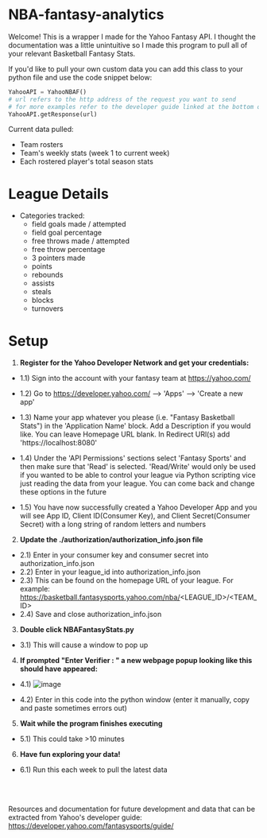 # NBA-fantasy-analytics

Welcome! This is a wrapper I made for the Yahoo Fantasy API. I thought the documentation was a little unintuitive so I made this program to pull all of your relevant Basketball Fantasy Stats.

If you'd like to pull your own custom data you can add this class to your python file and use the code snippet below: 
```python 
YahooAPI = YahooNBAF() 
# url refers to the http address of the request you want to send 
# for more examples refer to the developer guide linked at the bottom of this page
YahooAPI.getResponse(url) 
```

Current data pulled: 
* Team rosters 
* Team's weekly stats (week 1 to current week)
* Each rostered player's total season stats 

# League Details
* Categories tracked:
  * field goals made / attempted
  * field goal percentage
  * free throws made / attempted
  * free throw percentage
  * 3 pointers made
  * points
  * rebounds
  * assists
  * steals
  * blocks
  * turnovers 

# Setup 
1) __Register for the Yahoo Developer Network and get your credentials:__
* 1.1) Sign into the account with your fantasy team at https://yahoo.com/

* 1.2) Go to https://developer.yahoo.com/ --> 'Apps' --> 'Create a new app'

* 1.3) Name your app whatever you please (i.e. "Fantasy Basketball Stats") in the 'Application Name' block. Add a Description if you would like. You can leave Homepage URL blank. In Redirect URl(s) add 'https://localhost:8080'

* 1.4) Under the 'API Permissions' sections select 'Fantasy Sports' and then make sure that 'Read' is selected. 'Read/Write' would only be used if you wanted to be able to control your league via Python scripting vice just reading the data from your league. You can come back and change these options in the future

* 1.5) You have now successfully created a Yahoo Developer App and you will see App ID, Client ID(Consumer Key), and Client Secret(Consumer Secret) with a long string of random letters and numbers

2) __Update the ./authorization/authorization_info.json file__

* 2.1) Enter in your consumer key and consumer secret into authorization_info.json
* 2.2) Enter in your league_id into authorization_info.json
* 2.3) This can be found on the homepage URL of your league. For example: https://basketball.fantasysports.yahoo.com/nba/<LEAGUE_ID>/<TEAM_ID>
* 2.4) Save and close authorization_info.json

3) __Double click NBAFantasyStats.py__

* 3.1) This will cause a window to pop up
  
4) __If prompted "Enter Verifier : " a new webpage popup looking like this should have appeared:__

* 4.1)
  ![image](https://user-images.githubusercontent.com/16578851/106080931-035b6d00-60e6-11eb-8851-c8c4454230c5.png)

* 4.2) Enter in this code into the python window (enter it manually, copy and paste sometimes errors out)
  
5) __Wait while the program finishes executing__

* 5.1) This could take >10 minutes
  
6) __Have fun exploring your data!__

* 6.1) Run this each week to pull the latest data

<br/>
<br/>

Resources and documentation for future development and data that can be extracted from Yahoo's developer guide:
https://developer.yahoo.com/fantasysports/guide/
